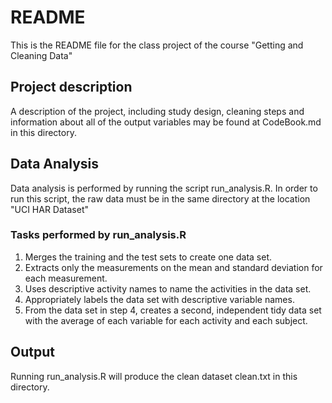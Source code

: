 # README

This is the README file for the class project of the course 
"Getting and Cleaning Data"

## Project description

A description of the project, including study design, cleaning steps and
information about all of the output variables may be found at CodeBook.md
in this directory. 

## Data Analysis

Data analysis is performed by running the script run_analysis.R.
In order to run this script, the raw data must be in the same directory
at the location "UCI HAR Dataset"

### Tasks performed by run_analysis.R ### 

1. Merges the training and the test sets to create one data set.  
2. Extracts only the measurements on the mean and standard deviation for each measurement.   
3. Uses descriptive activity names to name the activities in the data set.  
4. Appropriately labels the data set with descriptive variable names.   
5. From the data set in step 4, creates a second, independent tidy data set with the average 
   of each variable for each activity and each subject.

## Output

Running run_analysis.R will produce the clean dataset clean.txt in this directory.